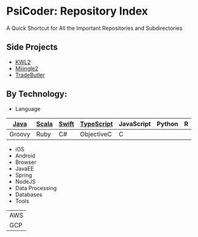 # PsiCoder: Repository Index
A Quick Shortcut for All the Important Repositories and Subdirectories 

## Side Projects
- [KWL2](../../../project-kwl2)
- [Miiingle2](../../../project-mingle2)
- [TradeButler](../../../project-tradebutler)

## By Technology: 
- Language

| [Java](../../../notes-language/tree/master/Java)        | [Scala](../../../notes-language/tree/master/Scala)       | [Swift](../../../notes-language/tree/master/Swift)       | [TypeScript](../../../notes-language/tree/master/TypeScript)  | JavaScript  | Python      | R           |
| ----------- | ----------- | ----------- | ----------- | ----------- | ----------- | ----------- |
| Groovy      | Ruby        | C#          | ObjectiveC  | C           | | |

- iOS
- Android
- Browser
- JavaEE
- Spring
- NodeJS
- Data Processing
- Databases
- Tools

|             |
| ----------- |
| AWS         |
| GCP         |


